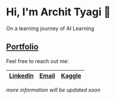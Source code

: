 # Hi, I'm Archit Tyagi 👋

On a learning journey of AI Learning

 
## [Portfolio](https://a4archit.github.io/portfolio)

  
Feel free to reach out me:

| **[LinkedIn](https://www.linkedin.com/in/a4archit)** | **[Email](mailto:help.atd@gmail.com)** | **[Kaggle](https://kaggle.com/architty108)** |
|--------------|----------------|-----------------|

*more information will be updated soon* 



<!--
**a4archit/a4archit** is a ✨ _special_ ✨ repository because its `README.md` (this file) appears on your GitHub profile.

Here are some ideas to get you started:

- 🔭 I’m currently working on ...
- 🌱 I’m currently learning ...
- 👯 I’m looking to collaborate on ...
- 🤔 I’m looking for help with ...
- 💬 Ask me about ...
- 📫 How to reach me: ...
- 😄 Pronouns: ...
- ⚡ Fun fact: ...
-->
